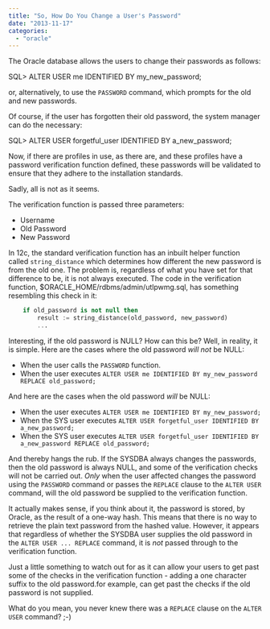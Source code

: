 ```yaml
---
title: "So, How Do You Change a User's Password"
date: "2013-11-17"
categories: 
  - "oracle"
---
```


The Oracle database allows the users to change their passwords as follows:

SQL> ALTER USER me IDENTIFIED BY my_new_password;

or, alternatively, to use the `PASSWORD` command, which prompts for the old and new passwords.

Of course, if the user has forgotten their old password, the system manager can do the necessary:

SQL> ALTER USER forgetful_user IDENTIFIED BY a_new_password;

Now, if there are profiles in use, as there are, and these profiles have a password verification function defined, these passwords will be validated to ensure that they adhere to the installation standards.

Sadly, all is not as it seems.

The verification function is passed three parameters:

- Username
- Old Password
- New Password

In 12c, the standard verification function has an inbuilt helper function called `string_distance` which determines how different the new password is from the old one. The problem is, regardless of what you have set for that difference to be, it is not always executed. The code in the verification function, $ORACLE_HOME/rdbms/admin/utlpwmg.sql, has something resembling this check in it:

```sql
    if old_password is not null then
        result := string_distance(old_password, new_password)
        ...
```

Interesting, if the old password is NULL? How can this be? Well, in reality, it is simple. Here are the cases where the old password _will not_ be NULL:

- When the user calls the `PASSWORD` function.
- When the user executes `ALTER USER me IDENTIFIED BY my_new_password REPLACE old_password;`

And here are the cases when the old password _will_ be NULL:

- When the user executes `ALTER USER me IDENTIFIED BY my_new_password;`
- When the SYS user executes `ALTER USER forgetful_user IDENTIFIED BY a_new_password;`
- When the SYS user executes `ALTER USER forgetful_user IDENTIFIED BY a_new_password REPLACE old_password;`

And thereby hangs the rub. If the SYSDBA always changes the passwords, then the old password is always NULL, and some of the verification checks will not be carried out. _Only_ when the user affected changes the password using the `PASSWORD` command or passes the `REPLACE` clause to the `ALTER USER` command, will the old password be supplied to the verification function.

It actually makes sense, if you think about it, the password is stored, by Oracle, as the result of a one-way hash. This means that there is no way to retrieve the plain text password from the hashed value. However, it appears that regardless of whether the SYSDBA user supplies the old password in the `ALTER USER ... REPLACE` command, it is _not_ passed through to the verification function.

Just a little something to watch out for as it can allow your users to get past some of the checks in the verification function - adding a one character suffix to the old password.for example, can get past the checks if the old password is not supplied.

What do you mean, you never knew there was a `REPLACE` clause on the `ALTER USER` command? ;-)
